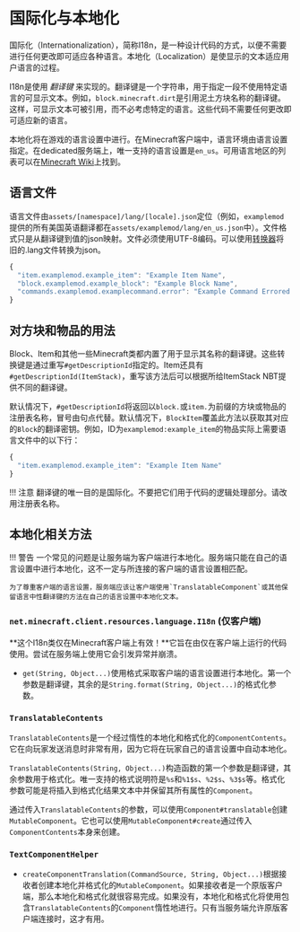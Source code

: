 国际化与本地化
=============

国际化（Internationalization），简称I18n，是一种设计代码的方式，以便不需要进行任何更改即可适应各种语言。本地化（Localization）是使显示的文本适应用户语言的过程。

I18n是使用 _翻译键_ 来实现的。翻译键是一个字符串，用于指定一段不使用特定语言的可显示文本。例如，`block.minecraft.dirt`是引用泥土方块名称的翻译键。这样，可显示文本可被引用，而不必考虑特定的语言。这些代码不需要任何更改即可适应新的语言。

本地化将在游戏的语言设置中进行。在Minecraft客户端中，语言环境由语言设置指定。在dedicated服务端上，唯一支持的语言设置是`en_us`。可用语言地区的列表可以在[Minecraft Wiki][langs]上找到。

语言文件
-------

语言文件由`assets/[namespace]/lang/[locale].json`定位（例如，`examplemod`提供的所有美国英语翻译都在`assets/examplemod/lang/en_us.json`中）。文件格式只是从翻译键到值的json映射。文件必须使用UTF-8编码。可以使用[转换器][converter]将旧的.lang文件转换为json。

```js
{
  "item.examplemod.example_item": "Example Item Name",
  "block.examplemod.example_block": "Example Block Name",
  "commands.examplemod.examplecommand.error": "Example Command Errored!"
}
```

对方块和物品的用法
-----------------

Block、Item和其他一些Minecraft类都内置了用于显示其名称的翻译键。这些转换键是通过重写`#getDescriptionId`指定的。Item还具有`#getDescriptionId(ItemStack)`，重写该方法后可以根据所给ItemStack NBT提供不同的翻译键。

默认情况下，`#getDescriptionId`将返回以`block.`或`item.`为前缀的方块或物品的注册表名称，冒号由句点代替。默认情况下，`BlockItem`覆盖此方法以获取其对应的`Block`的翻译密钥。例如，ID为`examplemod:example_item`的物品实际上需要语言文件中的以下行：

```js
{
  "item.examplemod.example_item": "Example Item Name"
}
```

!!! 注意
    翻译键的唯一目的是国际化。不要把它们用于代码的逻辑处理部分。请改用注册表名称。


本地化相关方法
-------------

!!! 警告
    一个常见的问题是让服务端为客户端进行本地化。服务端只能在自己的语言设置中进行本地化，这不一定与所连接的客户端的语言设置相匹配。
    
    为了尊重客户端的语言设置，服务端应该让客户端使用`TranslatableComponent`或其他保留语言中性翻译键的方法在自己的语言设置中本地化文本。

### `net.minecraft.client.resources.language.I18n` (仅客户端)

**这个I18n类仅在Minecraft客户端上有效！**它旨在由仅在客户端上运行的代码使用。尝试在服务端上使用它会引发异常并崩溃。

- `get(String, Object...)`使用格式采取客户端的语言设置进行本地化。第一个参数是翻译键，其余的是`String.format(String, Object...)`的格式化参数。

### `TranslatableContents`

`TranslatableContents`是一个经过惰性的本地化和格式化的`ComponentContents`。它在向玩家发送消息时非常有用，因为它将在玩家自己的语言设置中自动本地化。

`TranslatableContents(String, Object...)`构造函数的第一个参数是翻译键，其余参数用于格式化。唯一支持的格式说明符是`%s`和`%1$s`、`%2$s`、`%3$s`等。格式化参数可能是将插入到格式化结果文本中并保留其所有属性的`Component`。

通过传入`TranslatableContents`的参数，可以使用`Component#translatable`创建`MutableComponent`。它也可以使用`MutableComponent#create`通过传入`ComponentContents`本身来创建。

### `TextComponentHelper`

- `createComponentTranslation(CommandSource, String, Object...)`根据接收者创建本地化并格式化的`MutableComponent`。如果接收者是一个原版客户端，那么本地化和格式化就很容易完成。如果没有，本地化和格式化将使用包含`TranslatableContents`的`Component`惰性地进行。只有当服务端允许原版客户端连接时，这才有用。

[langs]: https://minecraft.fandom.com/wiki/Language#Languages
[converter]: https://tterrag.com/lang2json/
